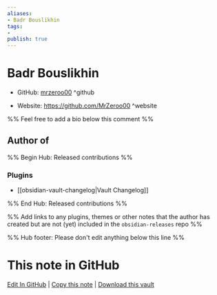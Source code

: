 ```yaml
---
aliases:
- Badr Bouslikhin
tags:
- 
publish: true
---
```


# Badr Bouslikhin

- GitHub: [mrzeroo00](https://github.com/mrzeroo00/) ^github
<!-- - Discord: `@` ^discord-->
- Website: <https://github.com/MrZeroo00> ^website
<!-- - [[Publish sites|Publish site]]: ^publish-->

%% Feel free to add a bio below this comment %%


## Author of

%% Begin Hub: Released contributions %%
### Plugins
- [[obsidian-vault-changelog|Vault Changelog]]

%% End Hub: Released contributions %%

%% Add links to any plugins, themes or other notes that the author has created but are not (yet) included in the `obsidian-releases` repo %%

<!--
### Unlisted plugins
-->

<!--
### Others
-->

<!--
## Sponsor this author

- [[GitHub sponsors]]: [Sponsor @mrzeroo00 on GitHub Sponsors](https://github.com/sponsors/mrzeroo00) ^github-sponsor
- [[Buy me a coffee]]: ^buy-me-a-coffee
- [[PayPal]]: ^paypal
- [[Patreon]]: ^patreon

-->

<!--
## Follow this author

- [[YouTube Channels|On YouTube]]: ^youtube
- Twitter: ^twitter
- ...
-->

%% Hub footer: Please don't edit anything below this line %%

# This note in GitHub

<span class="git-footer">[Edit In GitHub](https://github.dev/obsidian-community/obsidian-hub/blob/main/01%20-%20Community/People/mrzeroo00.md "git-hub-edit-note") | [Copy this note](https://raw.githubusercontent.com/obsidian-community/obsidian-hub/main/01%20-%20Community/People/mrzeroo00.md "git-hub-copy-note") | [Download this vault](https://github.com/obsidian-community/obsidian-hub/archive/refs/heads/main.zip "git-hub-download-vault") </span>

